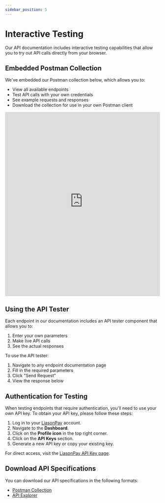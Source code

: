 ```yaml
---
sidebar_position: 5
---
```


# Interactive Testing

Our API documentation includes interactive testing capabilities that allow you to try out API calls directly from your browser.

## Embedded Postman Collection

We've embedded our Postman collection below, which allows you to:

- View all available endpoints
- Test API calls with your own credentials
- See example requests and responses
- Download the collection for use in your own Postman client

<iframe
  src="https://documenter.getpostman.com/view/c7b7c961-94cd-46b7-9af6-307e220272f1/collection.json"
  width="100%"
  height="600px"
  frameborder="0"
  allowfullscreen
></iframe>

## Using the API Tester

Each endpoint in our documentation includes an API tester component that allows you to:

1. Enter your own parameters
2. Make live API calls
3. See the actual responses

To use the API tester:

1. Navigate to any endpoint documentation page
2. Fill in the required parameters
3. Click "Send Request"
4. View the response below

## Authentication for Testing

When testing endpoints that require authentication, you'll need to use your own API key. To obtain your API key, please follow these steps:

1. Log in to your [LiasonPay](https://liasonpay.test) account.
2. Navigate to the **Dashboard**.
3. Click on the **Profile icon** in the top right corner.
4. Click on the **API Keys** section.
5. Generate a new API key or copy your existing key.

For direct access, visit the [LiasonPay API Key page](https://liasonpay.test/api-key).

## Download API Specifications

You can download our API specifications in the following formats:

- [Postman Collection](/interactive-tools/postman-collection)
- [API Explorer](/interactive-tools/api-explorer)

